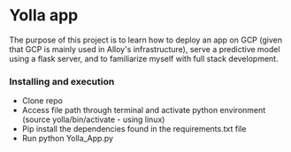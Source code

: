 # Yolla app 

The purpose of this project is to learn how to deploy an app on GCP (given that GCP is mainly used
in Alloy's infrastructure), serve a predictive model using a flask server, and to familiarize myself with full stack development.


### Installing and execution

* Clone repo
* Access file path through terminal and activate python environment (source yolla/bin/activate - using linux)
* Pip install the dependencies found in the requirements.txt file
* Run python Yolla_App.py

